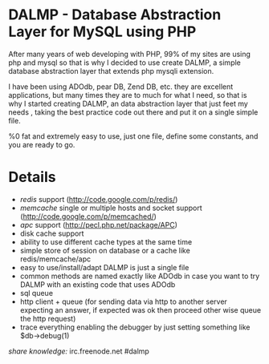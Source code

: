 DALMP - Database Abstraction Layer for MySQL using PHP 
======================================================

After many years of web developing with PHP, 99% of my sites are using php and mysql so that is why I decided to use create DALMP, a simple database abstraction layer that extends php mysqli extension.

I have been using ADOdb, pear DB, Zend DB,  etc. they are excellent applications, but many times they are to much for what I need, so that is why I started creating DALMP, an data abstraction layer that just feet my needs , taking the best practice code out there and put it on a single simple file.

%0 fat and extremely easy to use, just one file, define some constants, and you are ready to go.

Details
=======

  * *redis* support (http://code.google.com/p/redis/)
  * *memcache*  single or multiple hosts and socket support (http://code.google.com/p/memcached/)
  * *apc* support (http://pecl.php.net/package/APC)
  * disk cache support 
  * ability to use different cache types at the same time 
  * simple store of session on database or a cache like redis/memcache/apc
  * easy to use/install/adapt DALMP is just a single file 
  * common methods are named exactly like ADOdb in case you want to try DALMP with an existing code that uses ADOdb
  * sql queue
  * http client + queue (for sending data via http to another server expecting an answer, if expected was ok then proceed other wise queue the http request)
  * trace everything enabling the debugger by just setting something like $db->debug(1)


_share knowledge:_ irc.freenode.net #dalmp
